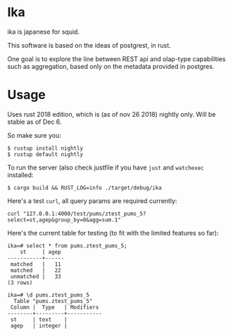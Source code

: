 # Ika
ika is japanese for squid.

This software is based on the ideas of postgrest, in rust.

One goal is to explore the line between REST api and olap-type capabilities such as aggregation, based only on the metadata provided in postgres.

# Usage
Uses rust 2018 edition, which is (as of nov 26 2018) nightly only. Will be stable as of Dec 6.

So make sure you:
```
$ rustup install nightly
$ rustup default nightly
```

To run the server (also check justfile if you have `just` and `watchexec` installed:
```
$ cargo build && RUST_LOG=info ./target/debug/ika
```

Here's a test `curl`, all query params are required currently:
```
curl "127.0.0.1:4000/test/pums/ztest_pums_5?select=st,agep&group_by=0&agg=sum.1"
```

Here's the current table for testing (to fit with the limited features so far):
```
ika=# select * from pums.ztest_pums_5;
    st     | agep
-----------+------
 matched   |   11
 matched   |   22
 unmatched |   33
(3 rows)

ika=# \d pums.ztest_pums_5
  Table "pums.ztest_pums_5"
 Column |  Type   | Modifiers
--------+---------+-----------
 st     | text    |
 agep   | integer |
 ```
